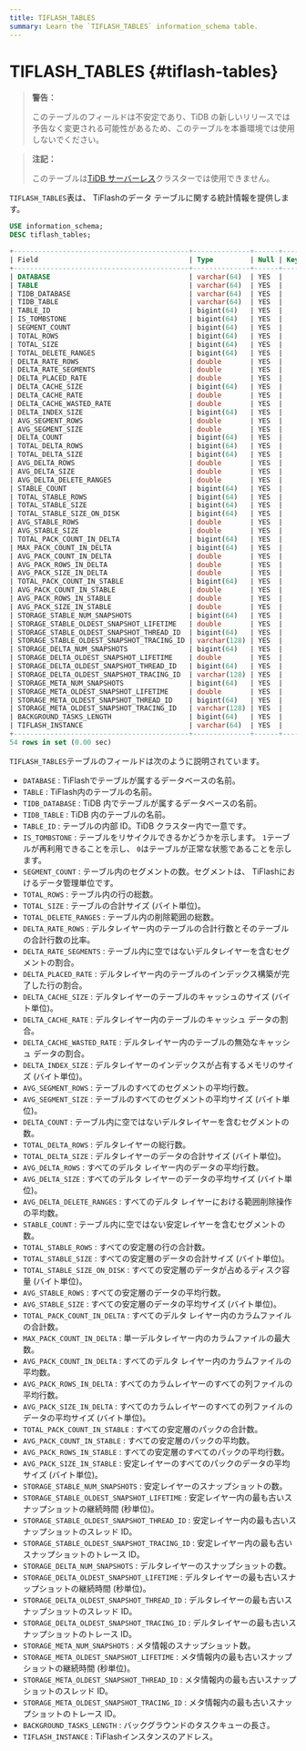 ```yaml
---
title: TIFLASH_TABLES
summary: Learn the `TIFLASH_TABLES` information_schema table.
---
```


# TIFLASH_TABLES {#tiflash-tables}

> **警告：**
>
> このテーブルのフィールドは不安定であり、TiDB の新しいリリースでは予告なく変更される可能性があるため、このテーブルを本番環境では使用しないでください。

> **注記：**
>
> このテーブルは[TiDB サーバーレス](https://docs.pingcap.com/tidbcloud/select-cluster-tier#tidb-serverless)クラスターでは使用できません。

`TIFLASH_TABLES`表は、 TiFlashのデータ テーブルに関する統計情報を提供します。

```sql
USE information_schema;
DESC tiflash_tables;
```

```sql
+-------------------------------------------+--------------+------+------+---------+-------+
| Field                                     | Type         | Null | Key  | Default | Extra |
+-------------------------------------------+--------------+------+------+---------+-------+
| DATABASE                                  | varchar(64)  | YES  |      | NULL    |       |
| TABLE                                     | varchar(64)  | YES  |      | NULL    |       |
| TIDB_DATABASE                             | varchar(64)  | YES  |      | NULL    |       |
| TIDB_TABLE                                | varchar(64)  | YES  |      | NULL    |       |
| TABLE_ID                                  | bigint(64)   | YES  |      | NULL    |       |
| IS_TOMBSTONE                              | bigint(64)   | YES  |      | NULL    |       |
| SEGMENT_COUNT                             | bigint(64)   | YES  |      | NULL    |       |
| TOTAL_ROWS                                | bigint(64)   | YES  |      | NULL    |       |
| TOTAL_SIZE                                | bigint(64)   | YES  |      | NULL    |       |
| TOTAL_DELETE_RANGES                       | bigint(64)   | YES  |      | NULL    |       |
| DELTA_RATE_ROWS                           | double       | YES  |      | NULL    |       |
| DELTA_RATE_SEGMENTS                       | double       | YES  |      | NULL    |       |
| DELTA_PLACED_RATE                         | double       | YES  |      | NULL    |       |
| DELTA_CACHE_SIZE                          | bigint(64)   | YES  |      | NULL    |       |
| DELTA_CACHE_RATE                          | double       | YES  |      | NULL    |       |
| DELTA_CACHE_WASTED_RATE                   | double       | YES  |      | NULL    |       |
| DELTA_INDEX_SIZE                          | bigint(64)   | YES  |      | NULL    |       |
| AVG_SEGMENT_ROWS                          | double       | YES  |      | NULL    |       |
| AVG_SEGMENT_SIZE                          | double       | YES  |      | NULL    |       |
| DELTA_COUNT                               | bigint(64)   | YES  |      | NULL    |       |
| TOTAL_DELTA_ROWS                          | bigint(64)   | YES  |      | NULL    |       |
| TOTAL_DELTA_SIZE                          | bigint(64)   | YES  |      | NULL    |       |
| AVG_DELTA_ROWS                            | double       | YES  |      | NULL    |       |
| AVG_DELTA_SIZE                            | double       | YES  |      | NULL    |       |
| AVG_DELTA_DELETE_RANGES                   | double       | YES  |      | NULL    |       |
| STABLE_COUNT                              | bigint(64)   | YES  |      | NULL    |       |
| TOTAL_STABLE_ROWS                         | bigint(64)   | YES  |      | NULL    |       |
| TOTAL_STABLE_SIZE                         | bigint(64)   | YES  |      | NULL    |       |
| TOTAL_STABLE_SIZE_ON_DISK                 | bigint(64)   | YES  |      | NULL    |       |
| AVG_STABLE_ROWS                           | double       | YES  |      | NULL    |       |
| AVG_STABLE_SIZE                           | double       | YES  |      | NULL    |       |
| TOTAL_PACK_COUNT_IN_DELTA                 | bigint(64)   | YES  |      | NULL    |       |
| MAX_PACK_COUNT_IN_DELTA                   | bigint(64)   | YES  |      | NULL    |       |
| AVG_PACK_COUNT_IN_DELTA                   | double       | YES  |      | NULL    |       |
| AVG_PACK_ROWS_IN_DELTA                    | double       | YES  |      | NULL    |       |
| AVG_PACK_SIZE_IN_DELTA                    | double       | YES  |      | NULL    |       |
| TOTAL_PACK_COUNT_IN_STABLE                | bigint(64)   | YES  |      | NULL    |       |
| AVG_PACK_COUNT_IN_STABLE                  | double       | YES  |      | NULL    |       |
| AVG_PACK_ROWS_IN_STABLE                   | double       | YES  |      | NULL    |       |
| AVG_PACK_SIZE_IN_STABLE                   | double       | YES  |      | NULL    |       |
| STORAGE_STABLE_NUM_SNAPSHOTS              | bigint(64)   | YES  |      | NULL    |       |
| STORAGE_STABLE_OLDEST_SNAPSHOT_LIFETIME   | double       | YES  |      | NULL    |       |
| STORAGE_STABLE_OLDEST_SNAPSHOT_THREAD_ID  | bigint(64)   | YES  |      | NULL    |       |
| STORAGE_STABLE_OLDEST_SNAPSHOT_TRACING_ID | varchar(128) | YES  |      | NULL    |       |
| STORAGE_DELTA_NUM_SNAPSHOTS               | bigint(64)   | YES  |      | NULL    |       |
| STORAGE_DELTA_OLDEST_SNAPSHOT_LIFETIME    | double       | YES  |      | NULL    |       |
| STORAGE_DELTA_OLDEST_SNAPSHOT_THREAD_ID   | bigint(64)   | YES  |      | NULL    |       |
| STORAGE_DELTA_OLDEST_SNAPSHOT_TRACING_ID  | varchar(128) | YES  |      | NULL    |       |
| STORAGE_META_NUM_SNAPSHOTS                | bigint(64)   | YES  |      | NULL    |       |
| STORAGE_META_OLDEST_SNAPSHOT_LIFETIME     | double       | YES  |      | NULL    |       |
| STORAGE_META_OLDEST_SNAPSHOT_THREAD_ID    | bigint(64)   | YES  |      | NULL    |       |
| STORAGE_META_OLDEST_SNAPSHOT_TRACING_ID   | varchar(128) | YES  |      | NULL    |       |
| BACKGROUND_TASKS_LENGTH                   | bigint(64)   | YES  |      | NULL    |       |
| TIFLASH_INSTANCE                          | varchar(64)  | YES  |      | NULL    |       |
+-------------------------------------------+--------------+------+------+---------+-------+
54 rows in set (0.00 sec)
```

`TIFLASH_TABLES`テーブルのフィールドは次のように説明されています。

-   `DATABASE` : TiFlashでテーブルが属するデータベースの名前。
-   `TABLE` : TiFlash内のテーブルの名前。
-   `TIDB_DATABASE` : TiDB 内でテーブルが属するデータベースの名前。
-   `TIDB_TABLE` : TiDB 内のテーブルの名前。
-   `TABLE_ID` : テーブルの内部 ID。TiDB クラスター内で一意です。
-   `IS_TOMBSTONE` : テーブルをリサイクルできるかどうかを示します。 `1`テーブルが再利用できることを示し、 `0`はテーブルが正常な状態であることを示します。
-   `SEGMENT_COUNT` : テーブル内のセグメントの数。セグメントは、 TiFlashにおけるデータ管理単位です。
-   `TOTAL_ROWS` : テーブル内の行の総数。
-   `TOTAL_SIZE` : テーブルの合計サイズ (バイト単位)。
-   `TOTAL_DELETE_RANGES` : テーブル内の削除範囲の総数。
-   `DELTA_RATE_ROWS` : デルタレイヤー内のテーブルの合計行数とそのテーブルの合計行数の比率。
-   `DELTA_RATE_SEGMENTS` : テーブル内に空ではないデルタレイヤーを含むセグメントの割合。
-   `DELTA_PLACED_RATE` : デルタレイヤー内のテーブルのインデックス構築が完了した行の割合。
-   `DELTA_CACHE_SIZE` : デルタレイヤーのテーブルのキャッシュのサイズ (バイト単位)。
-   `DELTA_CACHE_RATE` : デルタレイヤー内のテーブルのキャッシュ データの割合。
-   `DELTA_CACHE_WASTED_RATE` : デルタレイヤー内のテーブルの無効なキャッシュ データの割合。
-   `DELTA_INDEX_SIZE` : デルタレイヤーのインデックスが占有するメモリのサイズ (バイト単位)。
-   `AVG_SEGMENT_ROWS` : テーブルのすべてのセグメントの平均行数。
-   `AVG_SEGMENT_SIZE` : テーブルのすべてのセグメントの平均サイズ (バイト単位)。
-   `DELTA_COUNT` : テーブル内に空ではないデルタレイヤーを含むセグメントの数。
-   `TOTAL_DELTA_ROWS` : デルタレイヤーの総行数。
-   `TOTAL_DELTA_SIZE` : デルタレイヤーのデータの合計サイズ (バイト単位)。
-   `AVG_DELTA_ROWS` : すべてのデルタ レイヤー内のデータの平均行数。
-   `AVG_DELTA_SIZE` : すべてのデルタ レイヤーのデータの平均サイズ (バイト単位)。
-   `AVG_DELTA_DELETE_RANGES` : すべてのデルタ レイヤーにおける範囲削除操作の平均数。
-   `STABLE_COUNT` : テーブル内に空ではない安定レイヤーを含むセグメントの数。
-   `TOTAL_STABLE_ROWS` : すべての安定層の行の合計数。
-   `TOTAL_STABLE_SIZE` : すべての安定層のデータの合計サイズ (バイト単位)。
-   `TOTAL_STABLE_SIZE_ON_DISK` : すべての安定層のデータが占めるディスク容量 (バイト単位)。
-   `AVG_STABLE_ROWS` : すべての安定層のデータの平均行数。
-   `AVG_STABLE_SIZE` : すべての安定層のデータの平均サイズ (バイト単位)。
-   `TOTAL_PACK_COUNT_IN_DELTA` : すべてのデルタ レイヤー内のカラムファイルの合計数。
-   `MAX_PACK_COUNT_IN_DELTA` : 単一デルタレイヤー内のカラムファイルの最大数。
-   `AVG_PACK_COUNT_IN_DELTA` : すべてのデルタ レイヤー内のカラムファイルの平均数。
-   `AVG_PACK_ROWS_IN_DELTA` : すべてのカラムレイヤーのすべての列ファイルの平均行数。
-   `AVG_PACK_SIZE_IN_DELTA` : すべてのカラムレイヤーのすべての列ファイルのデータの平均サイズ (バイト単位)。
-   `TOTAL_PACK_COUNT_IN_STABLE` : すべての安定層のパックの合計数。
-   `AVG_PACK_COUNT_IN_STABLE` : すべての安定層のパックの平均数。
-   `AVG_PACK_ROWS_IN_STABLE` : すべての安定層のすべてのパックの平均行数。
-   `AVG_PACK_SIZE_IN_STABLE` : 安定レイヤーのすべてのパックのデータの平均サイズ (バイト単位)。
-   `STORAGE_STABLE_NUM_SNAPSHOTS` : 安定レイヤーのスナップショットの数。
-   `STORAGE_STABLE_OLDEST_SNAPSHOT_LIFETIME` : 安定レイヤー内の最も古いスナップショットの継続時間 (秒単位)。
-   `STORAGE_STABLE_OLDEST_SNAPSHOT_THREAD_ID` : 安定レイヤー内の最も古いスナップショットのスレッド ID。
-   `STORAGE_STABLE_OLDEST_SNAPSHOT_TRACING_ID` : 安定レイヤー内の最も古いスナップショットのトレース ID。
-   `STORAGE_DELTA_NUM_SNAPSHOTS` : デルタレイヤーのスナップショットの数。
-   `STORAGE_DELTA_OLDEST_SNAPSHOT_LIFETIME` : デルタレイヤーの最も古いスナップショットの継続時間 (秒単位)。
-   `STORAGE_DELTA_OLDEST_SNAPSHOT_THREAD_ID` : デルタレイヤーの最も古いスナップショットのスレッド ID。
-   `STORAGE_DELTA_OLDEST_SNAPSHOT_TRACING_ID` : デルタレイヤーの最も古いスナップショットのトレース ID。
-   `STORAGE_META_NUM_SNAPSHOTS` : メタ情報のスナップショット数。
-   `STORAGE_META_OLDEST_SNAPSHOT_LIFETIME` : メタ情報内の最も古いスナップショットの継続時間 (秒単位)。
-   `STORAGE_META_OLDEST_SNAPSHOT_THREAD_ID` : メタ情報内の最も古いスナップショットのスレッド ID。
-   `STORAGE_META_OLDEST_SNAPSHOT_TRACING_ID` : メタ情報内の最も古いスナップショットのトレース ID。
-   `BACKGROUND_TASKS_LENGTH` : バックグラウンドのタスクキューの長さ。
-   `TIFLASH_INSTANCE` : TiFlashインスタンスのアドレス。
